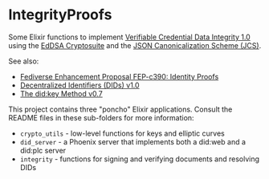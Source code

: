 # IntegrityProofs

Some Elixir functions to implement [Verifiable Credential Data Integrity 1.0](https://www.w3.org/TR/vc-data-integrity/) using the 
[EdDSA Cryptosuite](https://www.w3.org/TR/vc-di-eddsa/) and the
[JSON Canonicalization Scheme (JCS)](https://www.rfc-editor.org/rfc/rfc8785).

See also:

* [Fediverse Enhancement Proposal FEP-c390: Identity Proofs](https://codeberg.org/silverpill/feps/src/branch/main/c390/fep-c390.md)
* [Decentralized Identifiers (DIDs) v1.0](https://www.w3.org/TR/did-core/)
* [The did:key Method v0.7](https://w3c-ccg.github.io/did-method-key/)

This project contains three "poncho" Elixir applications. Consult the 
README files in these sub-folders for more information:

* `crypto_utils` - low-level functions for keys and elliptic curves
* `did_server` - a Phoenix server that implements both a did:web and a 
  did:plc server
* `integrity` - functions for signing and verifying documents and 
  resolving DIDs
